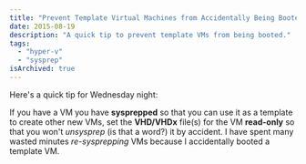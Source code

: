 ```yaml
---
title: "Prevent Template Virtual Machines from Accidentally Being Booted"
date: 2015-08-19
description: "A quick tip to prevent template VMs from being booted."
tags: 
  - "hyper-v"
  - "sysprep"
isArchived: true
---
```


Here's a quick tip for Wednesday night:

If you have a VM you have **sysprepped** so that you can use it as a template to create other new VMs, set the **VHD/VHDx** file(s) for the VM **read-only** so that you won't _unsysprep_ (is that a word?) it by accident. I have spent many wasted minutes _re-sysprepping_ VMs because I accidentally booted a template VM.
